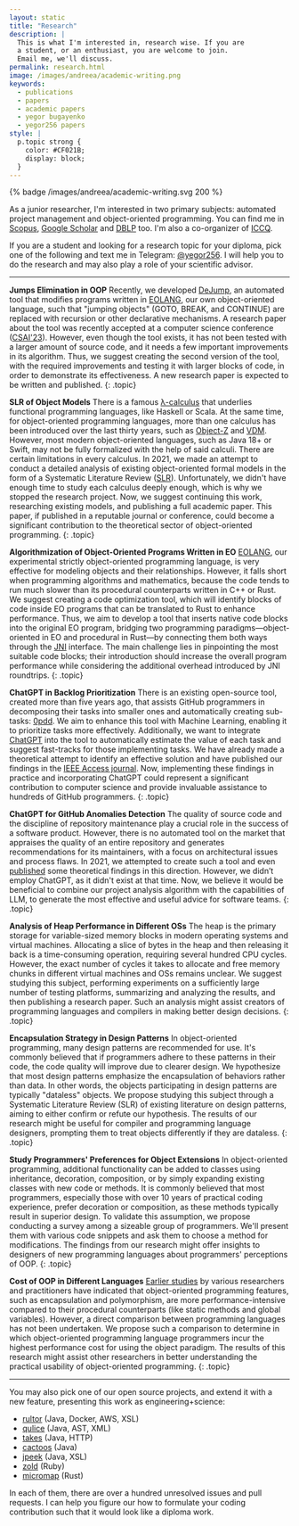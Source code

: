 ```yaml
---
layout: static
title: "Research"
description: |
  This is what I'm interested in, research wise. If you are
  a student, or an enthusiast, you are welcome to join.
  Email me, we'll discuss.
permalink: research.html
image: /images/andreea/academic-writing.png
keywords:
  - publications
  - papers
  - academic papers
  - yegor bugayenko
  - yegor256 papers
style: |
  p.topic strong {
    color: #CF021B;
    display: block;
  }
---
```


{% badge /images/andreea/academic-writing.svg 200 %}

As a junior researcher, I'm interested in two primary subjects:
automated project management and object-oriented programming.
You can find me in
[Scopus](https://www.scopus.com/authid/detail.uri?authorId=30367443600),
[Google Scholar](http://scholar.google.ru/citations?user=cYmXh60AAAAJ)
and [DBLP](https://dblp.uni-trier.de/pers/hd/b/Bugayenko:Yegor) too.
I'm also a co-organizer of [ICCQ](https://www.iccq.ru/).

If you are a student and looking for a research topic for your diploma, 
pick one of the following and text me in Telegram: [@yegor256](https://t.me/yegor256). 
I will help you to do the research and may also play a role of your scientific advisor.

<hr/>

**Jumps Elimination in OOP**
Recently, we developed [DeJump](https://github.com/objectionary/dejump),
an automated tool that modifies programs written in [EOLANG](https://www.eolang.org),
our own object-oriented language, such that "jumping objects" (GOTO, BREAK, and CONTINUE)
are replaced with recursion or other declarative mechanisms. A research paper
about the tool was recently accepted at a computer science conference ([CSAI'23](http://www.csai.org/)).
However, even though the tool exists, it has not been tested with a larger amount of
source code, and it needs a few important improvements in its algorithm.
Thus, we suggest creating the second version of the tool, with the required improvements
and testing it with larger blocks of code, in order to demonstrate its effectiveness.
A new research paper is expected to be written and published.
{: .topic}

**SLR of Object Models**
There is a famous [λ-calculus](https://en.wikipedia.org/wiki/Lambda_calculus) that underlies functional programming languages,
like Haskell or Scala. At the same time, for object-oriented programming languages,
more than one calculus has been introduced over the last thirty years, such as
[Object-Z](https://en.wikipedia.org/wiki/Object-Z) and 
[VDM](https://link.springer.com/chapter/10.1007/3-540-17654-3_14). 
However, most modern object-oriented languages, such as
Java 18+ or Swift, may not be fully formalized with the help of said calculi.
There are certain limitations in every calculus. In 2021, we made an attempt
to conduct a detailed analysis of existing object-oriented formal models in the form of a
Systematic Literature Review ([SLR](https://www.tu.berlin/en/wm/bibliothek/research-teaching/systematic-literature-reviews/description-of-the-systematic-literature-review-method)). 
Unfortunately, we didn't have enough time
to study each calculus deeply enough, which is why we stopped the research project.
Now, we suggest continuing this work, researching existing models,
and publishing a full academic paper. This paper, if published in a reputable journal or conference,
could become a significant contribution to the theoretical sector of
object-oriented programming.
{: .topic}

**Algorithmization of Object-Oriented Programs Written in EO**
[EOLANG](https://www.eolang.org), our experimental strictly object-oriented programming language,
is very effective for modeling objects and their relationships.
However, it falls short when programming algorithms and mathematics, because the code
tends to run much slower than its procedural counterparts written in C++ or Rust. We suggest
creating a code optimization tool, which will identify blocks of code inside
EO programs that can be translated to Rust to enhance performance.
Thus, we aim to develop a tool that inserts native code blocks into the original EO program,
bridging two programming paradigms—object-oriented in EO and procedural in Rust—by
connecting them both ways through the [JNI](https://en.wikipedia.org/wiki/Java_Native_Interface) 
interface. The main challenge lies in pinpointing the most suitable code blocks;
their introduction should increase the overall program performance while considering
the additional overhead introduced by JNI roundtrips.
{: .topic}

**ChatGPT in Backlog Prioritization**
There is an existing open-source tool, created more than five years ago,
that assists GitHub programmers in decomposing their tasks into smaller ones and
automatically creating sub-tasks: [0pdd](https://www.0pdd.com). 
We aim to enhance this tool with Machine Learning,
enabling it to prioritize tasks more effectively. Additionally, we want
to integrate [ChatGPT](https://www.chatgpt.com) into the tool to automatically estimate the value of each task
and suggest fast-tracks for those implementing tasks. We have already
made a theoretical attempt to identify an effective solution and have published our findings 
in the [IEEE Access journal](https://ieeexplore.ieee.org/abstract/document/10220100). 
Now, implementing these findings in practice and incorporating
ChatGPT could represent a significant contribution to computer science
and provide invaluable assistance to hundreds of GitHub programmers.
{: .topic}

**ChatGPT for GitHub Anomalies Detection**
The quality of source code and the discipline of repository maintenance
play a crucial role in the success of a software product. However, there is
no automated tool on the market that appraises the quality of an entire
repository and generates recommendations for its maintainers, with a focus
on architectural issues and process flaws. In 2021, we attempted to create
such a tool and even [published](https://dl.acm.org/doi/abs/10.1145/3524842.3528517) some theoretical
findings in this direction. However, we didn’t employ ChatGPT,
as it didn't exist at that time. Now, we believe it would be beneficial
to combine our project analysis algorithm with the capabilities of LLM,
to generate the most effective and useful advice for software teams.
{: .topic}

**Analysis of Heap Performance in Different OSs**
The heap is the primary storage for variable-sized memory blocks in modern
operating systems and virtual machines. Allocating a slice of bytes in
the heap and then releasing it back is a time-consuming operation,
requiring several hundred CPU cycles. However, the exact number of cycles it
takes to allocate and free memory chunks in different virtual machines and OSs
remains unclear. We suggest studying this subject, performing experiments
on a sufficiently large number of testing platforms, summarizing and analyzing
the results, and then publishing a research paper. Such an analysis might assist
creators of programming languages and compilers in making better design decisions.
{: .topic}

**Encapsulation Strategy in Design Patterns**
In object-oriented programming,
many design patterns are recommended for use. It's commonly believed that if
programmers adhere to these patterns in their code, the code quality will
improve due to clearer design. We hypothesize that most design patterns
emphasize the encapsulation of behaviors rather than data. In other words,
the objects participating in design patterns are typically "dataless"
objects. We propose studying this subject through a Systematic Literature
Review (SLR) of existing literature on design patterns, aiming to either
confirm or refute our hypothesis. The results of our research might be useful
for compiler and programming language designers, prompting them to treat
objects differently if they are dataless.
{: .topic}

**Study Programmers' Preferences for Object Extensions**
In object-oriented programming, additional functionality can be added to classes
using inheritance, decoration, composition, or by simply expanding existing
classes with new code or methods. It is commonly believed that most
programmers, especially those with over 10 years of practical coding
experience, prefer decoration or composition, as these methods typically result
in superior design. To validate this assumption, we propose conducting a survey
among a sizeable group of programmers. We'll present them with various code
snippets and ask them to choose a method for modifications. The findings from
our research might offer insights to designers of new programming languages
about programmers' perceptions of OOP.
{: .topic}

**Cost of OOP in Different Languages**
[Earlier studies](https://downloads.hindawi.com/journals/sp/1999/464598.pdf) 
by various researchers and practitioners have indicated that
object-oriented programming features, such as encapsulation and polymorphism,
are more performance-intensive compared to their procedural counterparts
(like static methods and global variables). However, a direct comparison
between programming languages has not been undertaken. We propose such a
comparison to determine in which object-oriented programming language
programmers incur the highest performance cost for using the object paradigm.
The results of this research might assist other researchers in better
understanding the practical usability of object-oriented programming.
{: .topic}

<hr/>

You may also pick one of our open source projects, and extend it with
a new feature, presenting this work as engineering+science:

  * [rultor](https://github.com/yegor256/rultor) (Java, Docker, AWS, XSL)
  * [qulice](https://github.com/yegor256/qulice) (Java, AST, XML)
  * [takes](https://github.com/yegor256/takes) (Java, HTTP)
  * [cactoos](https://github.com/yegor256/cactoos) (Java)
  * [jpeek](https://github.com/yegor256/jpeek) (Java, XSL)
  * [zold](https://github.com/zold-io/zold) (Ruby)
  * [micromap](https://github.com/yegor256/micromap) (Rust)

In each of them, there are over a hundred unresolved issues and pull requests.
I can help you figure our how to formulate your coding contribution
such that it would look like a diploma work.

<!--

[Volatility metric to detect anomalies in source code repositories](https://dl.acm.org/doi/abs/10.1145/3486949.3486961),
BCNC 2021: Proceedings of the 1st ACM SIGPLAN International Workshop on Beyond Code: No Code,
October 2021
[PDF](/pdf/2021/volatility.pdf), [LaTeX](https://github.com/yegor256/bcnc-2021-volatility)

[Combining object-oriented paradigm and controlled natural language for requirements specification](https://dl.acm.org/doi/abs/10.1145/3486949.3486963),
BCNC 2021: Proceedings of the 1st ACM SIGPLAN International Workshop on Beyond Code: No Code,
October 2021
[PDF](/pdf/2021/requs.pdf), [LaTeX](https://github.com/yegor256/requs-paper)

[Bringing Industry Back to Conferences, and Paying for Results](https://cacm.acm.org/magazines/2020/11/248192-bringing-industry-back-to-conferences-and-paying-for-results/fulltext),
Communications of the ACM, Volume 63, Number 11,
November 2020,
[PDF](/pdf/2020/cacm-oct.pdf)

The Impact of Object Immutability on Some Class Cohesion Metrics,
13th International Conference on Computer Science and Information Technology (ICCSIT),
Amsterdam, The Netherlands,
October 2020,
[PDF](/pdf/2020/iccsit20.pdf), [LaTeX](https://github.com/yegor256/immutability-vs-cohesion)

[The Impact of Object Immutability on the Java Class Size](https://www.sciencedirect.com/science/article/pii/S1877050920321281),
Knowledge-Based and Intelligent Information & Engineering Systems,
Verona, Italy,
September 2020,
[PDF](/pdf/2020/kes20.pdf), [LaTeX](https://github.com/yegor256/size-vs-immutability)

[The Impact of Constructors on the Validity of Class Cohesion Metrics](http://icsa-conferences.org/2020/index.html),
IEEE International Conference on Software Architecture (ICSA),
Salvador, Brazil,
March 2020,
[PDF](/pdf/2020/icsa20.pdf), [LaTeX](https://github.com/yegor256/ctors-vs-cohesion)

[The Benefits of Indolence](https://cacm.acm.org/magazines/2019/11/240379-the-benefits-of-indolence/fulltext),
Communications of the ACM, Volume 62, Number 11,
November 2019,
[PDF](/pdf/2019/indolence.pdf)

[Why Programmers Should Curb Their Enthusiasm, and Thinking About Computational Thinking](https://cacm.acm.org/magazines/2019/9/238957-why-programmers-should-curb-their-enthusiasm-and-thinking-about-computational-thinking/fulltext),
Communications of the ACM, Volume 62, Number 9,
September 2019,
[PDF](/pdf/2019/enthusiasm.pdf)

[Discovering Bugs, or Ensuring Success?](https://cacm.acm.org/magazines/2018/9/230562-discovering-bugs-or-ensuring-success/fulltext),
Communications of the ACM, Volume 61, Number 9,
August 2018,
[PDF](/pdf/2018/discovering-bugs.pdf)

[We are Done with 'Hacking'](https://cacm.acm.org/magazines/2018/7/229044-we-are-done-with-hacking/fulltext),
Communications of the ACM, Volume 61, Number 7,
July 2018,
[PDF](/pdf/2018/we-are-done-with-hacking.pdf)

[Method and Software of NetBout](https://www.google.com/patents/US20120117164),
US patent application 12/943,022,
November 2010

[How to Prevent SVN Conflicts in Distributed Agile PHP Projects](https://www.phparch.com/magazine/2010-2/august/),
php|Architect,
August 2010,
[PDF](/pdf/2010/phpArchitect-conflicts.pdf)

[Puzzle Driven Development (PDD) Method and Software](https://www.google.com/patents/US20120023476),
US patent application 12/840,306,
July 2010

[phpRack---Integration Testing Framework](https://www.phparch.com/magazine/2010-2/june/),
php|Architect,
June 2010,
[PDF](/pdf/2010/phpArchitect-phpRack.pdf)

[FaZend Object Relational Mapping](https://www.phparch.com/magazine/2010-2/february/),
php|Architect,
February 2010,
[PDF](/pdf/2010/phpArchitect-fazend-orm.pdf)

[Project Management Robot Method and Software](https://www.google.com/patents/US20110196798),
US patent application 12/703,202,
February 2010

[Quality of Process Control in Software Projects](http://www.iwsm-mensura.org/2009),
IWSM/Mensura, Amsterdam,
November 2009,
[PDF](/pdf/2009/IWSM09-article.pdf)

[Quality of Code Can be Planned and Controlled](http://www.iaria.org/conferences2009/ProgramVALID09.html),
The First International Conference on Advances in System Testing and Validation Lifecycle (VALID 2009),
Porto, Portugal,
September 2009,
[PDF](/pdf/2009/VALID09-article.pdf)

[Competitive Risk Identification Method for Distributed Teams](http://seafood.ethz.ch/2009/Files/flyer09.pdf),
3rd International Conference on Software Engineering Approaches For Offshore and Outsourced Development (SEAFOOD 2009),
ETH Zurich, Switzerland,
July 2009,
[PDF](/pdf/2009/SEAFOOD09-article.pdf)

[Method for Software Cost Estimating w/Scope Champions](http://www.springer.com/us/book/9783642021510),
10th International Conference, PROFES 2009,
Oulu, Finland,
June 2009

[Method and software for the measurement of quality of process](https://www.google.com/patents/US20100114638),
US patent application 12/264,370,
November 2008

[Method for software cost estimating using scope champions](https://www.google.com/patents/US20100042968),
US patent application 12/193,010,
August 2008

[The Interactive Databases Approach to the User Interface Modeling](http://dblp.uni-trier.de/db/conf/krdb/krdb98.html#Bugaenko98),
KRDB, Seattle,
May 1998,
[PDF](/pdf/1998/KRDB98-article.pdf)

I published something even earlier, but can't
find links... Maybe later.

-->